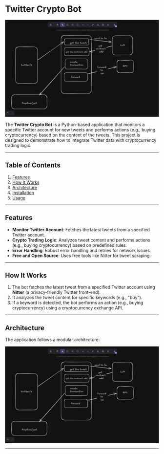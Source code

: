 # Twitter Crypto Bot

![Application Architecture](/img/image.png)

The **Twitter Crypto Bot** is a Python-based application that monitors a specific Twitter account for new tweets and performs actions (e.g., buying cryptocurrency) based on the content of the tweets. This project is designed to demonstrate how to integrate Twitter data with cryptocurrency trading logic.

---

## Table of Contents
1. [Features](#features)
2. [How It Works](#how-it-works)
3. [Architecture](#architecture)
4. [Installation](#installation)
5. [Usage](#usage)

---

## Features
- **Monitor Twitter Account**: Fetches the latest tweets from a specified Twitter account.
- **Crypto Trading Logic**: Analyzes tweet content and performs actions (e.g., buying cryptocurrency) based on predefined rules.
- **Error Handling**: Robust error handling and retries for network issues.
- **Free and Open Source**: Uses free tools like Nitter for tweet scraping.

---

## How It Works
1. The bot fetches the latest tweet from a specified Twitter account using **Nitter** (a privacy-friendly Twitter front-end).
2. It analyzes the tweet content for specific keywords (e.g., "buy").
3. If a keyword is detected, the bot performs an action (e.g., buying cryptocurrency) using a cryptocurrency exchange API.

---

## Architecture
The application follows a modular architecture:

![Application Architecture](/img/image.png)

---